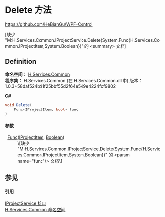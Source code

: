 # Delete 方法
https://github.com/HeBianGu/WPF-Control

\[缺少 "M:H.Services.Common.IProjectService.Delete(System.Func{H.Services.Common.IProjectItem,System.Boolean})" 的 &lt;summary&gt; 文档\]



## Definition
**命名空间：** <a href="b9cdd84f-6623-a51a-f53b-465103ced202">H.Services.Common</a>  
**程序集：** H.Services.Common (在 H.Services.Common.dll 中) 版本：1.0.3+58daf524b91f25bbf55d2f64e549e4224fcf9802

**C#**
``` C#
void Delete(
	Func<IProjectItem, bool> func
)
```



#### 参数
<dl><dt>  <a href="https://learn.microsoft.com/dotnet/api/system.func-2" target="_blank" rel="noopener noreferrer">Func</a>(<a href="cd39a979-7236-cf01-4f00-b010922ca422">IProjectItem</a>, <a href="https://learn.microsoft.com/dotnet/api/system.boolean" target="_blank" rel="noopener noreferrer">Boolean</a>)</dt><dd>\[缺少 "M:H.Services.Common.IProjectService.Delete(System.Func{H.Services.Common.IProjectItem,System.Boolean})" 的 &lt;param name="func"/&gt; 文档\]</dd></dl>

## 参见


#### 引用
<a href="a9a2aa35-ae71-6583-255d-1826ea81ef74">IProjectService 接口</a>  
<a href="b9cdd84f-6623-a51a-f53b-465103ced202">H.Services.Common 命名空间</a>  
